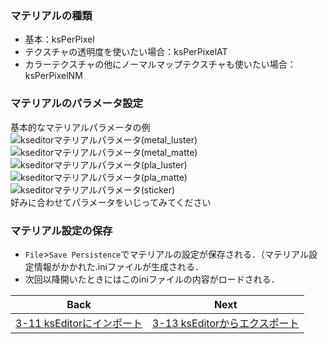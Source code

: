### マテリアルの種類
- 基本：ksPerPixel  
- テクスチャの透明度を使いたい場合：ksPerPixelAT  
- カラーテクスチャの他にノーマルマップテクスチャも使いたい場合：ksPerPixelNM  

### マテリアルのパラメータ設定
基本的なマテリアルパラメータの例  
![kseditorマテリアルパラメータ(metal_luster)](https://user-images.githubusercontent.com/81402033/142767352-4d1bc4f7-e8e7-4b23-aaf3-ff60739bfd94.png)
![kseditorマテリアルパラメータ(metal_matte)](https://user-images.githubusercontent.com/81402033/142767354-27b5e2d6-8f76-485c-8209-633f1c07a83f.png)
![kseditorマテリアルパラメータ(pla_luster)](https://user-images.githubusercontent.com/81402033/142767358-a5e5fbed-0106-4bf8-9a57-af129a29f9c8.png)
![kseditorマテリアルパラメータ(pla_matte)](https://user-images.githubusercontent.com/81402033/142767361-f22976dc-0cf9-438e-940f-49c17c3dd54f.png)
![kseditorマテリアルパラメータ(sticker)](https://user-images.githubusercontent.com/81402033/142767413-fceee5ba-56cb-4c29-ba55-8f2954e64379.png)  
好みに合わせてパラメータをいじってみてください


### マテリアル設定の保存
- `File`>`Save Persistence`でマテリアルの設定が保存される．（マテリアル設定情報がかかれた.iniファイルが生成される．
- 次回以降開いたときにはこのiniファイルの内容がロードされる．

| Back | Next |
|:---:|:---:|
| [3-11 ksEditorにインポート](https://github.com/JSAE-ARCHIVES/MOD-Tutorial/blob/main/3%E7%AB%A0%203D%E3%83%A2%E3%83%87%E3%83%AB%E3%81%AE%E4%BD%9C%E6%88%90/3-11%20ksEditor%E3%81%AB%E3%82%A4%E3%83%B3%E3%83%9D%E3%83%BC%E3%83%88.md) | [3-13 ksEditorからエクスポート](https://github.com/JSAE-ARCHIVES/MOD-Tutorial/blob/main/3%E7%AB%A0%203D%E3%83%A2%E3%83%87%E3%83%AB%E3%81%AE%E4%BD%9C%E6%88%90/3-13%20ksEditor%E3%81%8B%E3%82%89%E3%82%A8%E3%82%AF%E3%82%B9%E3%83%9D%E3%83%BC%E3%83%88.md) |
